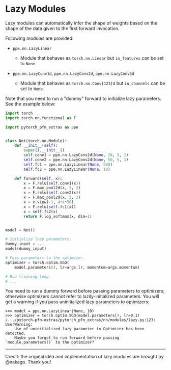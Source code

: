 # Lazy Modules

Lazy modules can automatically infer the shape of weights based on the shape of the data given to the first forward invocation.

Following modules are provided:

* `ppe.nn.LazyLinear`
    * Module that behaves as `torch.nn.Linear` but `in_features` can be set to `None`.

* `ppe.nn.LazyConv1d`, `ppe.nn.LazyConv2d`, `ppe.nn.LazyConv3d`
    * Module that behaves as `torch.nn.Conv[123]d` but `in_channels` can be set to `None`.

Note that you need to run a "dummy" forward to initialize lazy parameters.
See the example below:

```py
import torch
import torch.nn.functional as F

import pytorch_pfn_extras as ppe


class Net(torch.nn.Module):
    def __init__(self):
        super().__init__()
        self.conv1 = ppe.nn.LazyConv2d(None, 20, 5, 1)
        self.conv2 = ppe.nn.LazyConv2d(None, 50, 5, 1)
        self.fc1 = ppe.nn.LazyLinear(None, 500)
        self.fc2 = ppe.nn.LazyLinear(None, 10)

    def forward(self, x):
        x = F.relu(self.conv1(x))
        x = F.max_pool2d(x, 2, 2)
        x = F.relu(self.conv2(x))
        x = F.max_pool2d(x, 2, 2)
        x = x.view(-1, 4*4*50)
        x = F.relu(self.fc1(x))
        x = self.fc2(x)
        return F.log_softmax(x, dim=1)


model = Net()

# Initialize lazy parameters.
dummy_input = ...
model(dummy_input)

# Pass parameters to the optimizer.
optimizer = torch.optim.SGD(
    model.parameters(), lr=args.lr, momentum=args.momentum)

# Run training loop.
# ...
```

You need to run a dummy forward before passing parameters to optimizers; otherwise optimizers cannot refer to lazily-initialized parameters.
You will get a warning if you pass uninitialized lazy parameters to optimizers:

```
>>> model = ppe.nn.LazyLinear(None, 10)
>>> optimizer = torch.optim.SGD(model.parameters(), lr=0.1)
/.../pytorch-pfn-extras/pytorch_pfn_extras/nn/modules/lazy.py:127: UserWarning:
    Use of uninitialized lazy parameter in Optimizer has been detected.
    Maybe you forgot to run forward before passing `module.parameters()` to the optimizer?
```

----

Credit: the original idea and implementation of lazy modules are brought by @nakago. Thank you!
